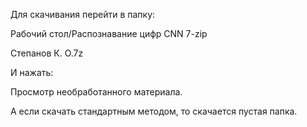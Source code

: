 Для скачивания перейти в папку:

Рабочий стол/Распознавание цифр CNN 7-zip

Степанов К. О.7z

И нажать:

Просмотр необработанного материала.


А если скачать стандартным методом, то скачается пустая папка.

